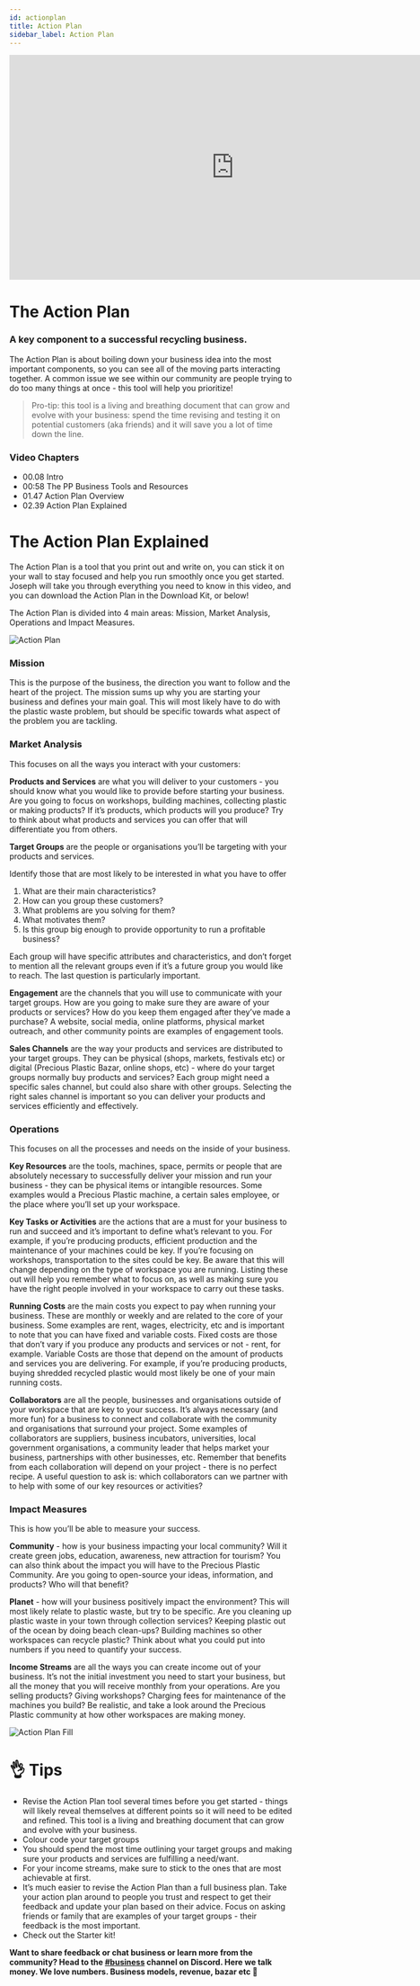 ```yaml
---
id: actionplan
title: Action Plan
sidebar_label: Action Plan
---
```


<div class="videocontainer">
  <iframe width="800" height="400" src="https://www.youtube.com/embed/w6Hyd9c5QMw" frameborder="0" allow="accelerometer; autoplay; encrypted-media; gyroscope; picture-in-picture" allowfullscreen></iframe>
</div>

<style>
:root {
  --highlight: #f7b77b;
  --hover: #f7b77b;
}
</style>

# The Action Plan

<div class="videoChapters">
<div class="videoChaptersMain">

### A key component to a successful recycling business.

The Action Plan is about boiling down your business idea into the most important components, so you can see all of the moving parts interacting together. A common issue we see within our community are people trying to do too many things at once - this tool will help you prioritize!

> Pro-tip: this tool is a living and breathing document that can grow and evolve with your business: spend the time revising and testing it on potential customers (aka friends) and it will save you a lot of time down the line.

</div>
<div class="videoChaptersSidebar">

### Video Chapters

- 00.08 Intro
- 00:58 The PP Business Tools and Resources
- 01.47 Action Plan Overview
- 02.39 Action Plan Explained

</div>
</div>

# The Action Plan Explained

The Action Plan is a tool that you print out and write on, you can stick it on your wall to stay focused and help you run smoothly once you get started. Joseph will take you through everything you need to know in this video, and you can download the Action Plan in the Download Kit, or below!

The Action Plan is divided into 4 main areas: Mission, Market Analysis, Operations and Impact Measures.

![Action Plan](assets/business/actionplan.jpg)


### Mission

This is the purpose of the business, the direction you want to follow and the heart of the project. The mission sums up why you are starting your business and defines your main goal. This will most likely have to do with the plastic waste problem, but should be specific towards what aspect of the problem you are tackling.

### Market Analysis

This focuses on all the ways you interact with your customers:

<b>Products and Services</b> are what you will deliver to your customers - you should know what you would like to provide before starting your business. Are you going to focus on workshops, building machines, collecting plastic or making products? If it’s products, which products will you produce? Try to think about what products and services you can offer that will differentiate you from others.

<b>Target Groups</b> are the people or organisations you’ll be targeting with your products and services.

Identify those that are most likely to be interested in what you have to offer
1. What are their main characteristics?
2. How can you group these customers?
3. What problems are you solving for them?
4. What motivates them?
5. Is this group big enough to provide opportunity to run a profitable business?

Each group will have specific attributes and characteristics, and don’t forget to mention all the relevant groups even if it’s a future group you would like to reach. The last question is particularly important.

<b>Engagement</b> are the channels that you will use to communicate with your target groups. How are you going to make sure they are aware of your products or services? How do you keep them engaged after they’ve made a purchase?  A website, social media, online platforms, physical market outreach, and other community points are examples of engagement tools.

<b>Sales Channels</b> are the way your products and services are distributed to your target groups. They can be physical (shops, markets, festivals etc) or digital (Precious Plastic Bazar, online shops, etc) - where do your target groups normally buy products and services? Each group might need a specific sales channel, but could also share with other groups. Selecting the right sales channel is important so you can deliver your products and services efficiently and effectively.

### Operations

This focuses on all the processes and needs on the inside of your business.

<b>Key Resources</b> are the tools, machines, space, permits or people that are absolutely necessary to successfully deliver your mission and run your business - they can be physical items or intangible resources. Some examples would a Precious Plastic machine, a certain sales employee, or the place where you’ll set up your workspace.

<b>Key Tasks or Activities</b> are the actions that are a must for your business to run and succeed and it’s important to define what’s relevant to you. For example, if you’re producing products, efficient production and the maintenance of your machines could be key. If you’re focusing on workshops, transportation to the sites could be key.  Be aware that this will change depending on the type of workspace you are running. Listing these out will help you remember what to focus on, as well as making sure you have the right people involved in your workspace to carry out these tasks.

<b>Running Costs</b> are the main costs you expect to pay when running your business. These are monthly or weekly and are related to the core of your business. Some examples are rent, wages, electricity, etc and is important to note that you can have fixed and variable costs. Fixed costs are those that don’t vary if you produce any products and services or not - rent, for example. Variable Costs are those that depend on the amount of products and services you are delivering. For example, if you’re producing products, buying shredded recycled plastic would most likely be one of your main running costs.

<b>Collaborators</b> are all the people, businesses and organisations outside of your workspace that are key to your success. It’s always necessary (and more fun) for a business to connect and collaborate with the community and organisations that surround your project. Some examples of collaborators are suppliers, business incubators, universities, local government organisations, a community leader that helps market your business, partnerships with other businesses, etc. Remember that benefits from each collaboration will depend on your project - there is no perfect recipe. A useful question to ask is: which collaborators can we partner with to help with some of our key resources or activities?

### Impact Measures

This is how you’ll be able to measure your success.

<b>Community</b> - how is your business impacting your local community? Will it create green jobs, education, awareness, new attraction for tourism? You can also think about the impact you will have to the Precious Plastic Community. Are you going to open-source your ideas, information, and products? Who will that benefit?

<b>Planet</b> - how will your business positively impact the environment? This will most likely relate to plastic waste, but try to be specific. Are you cleaning up plastic waste in your town through collection services? Keeping plastic out of the ocean by doing beach clean-ups? Building machines so other workspaces can recycle plastic? Think about what you could put into numbers if you need to quantify your success.

<b>Income Streams</b> are all the ways you can create income out of your business. It’s not the initial investment you need to start your business, but all the money that you will receive monthly from your operations. Are you selling products? Giving workshops? Charging fees for maintenance of the machines you build? Be realistic, and take a look around the Precious Plastic community at how other workspaces are making money.

![Action Plan Fill](assets/actionplan-fill.jpg)

# 👌 Tips

- Revise the Action Plan tool several times before you get started - things will likely reveal themselves at different points so it will need to be edited and refined. This tool is a living and breathing document that can grow and evolve with your business.
- Colour code your target groups
- You should spend the most time outlining your target groups and making sure your products and services are fulfilling a need/want.
- For your income streams, make sure to stick to the ones that are most achievable at first.
- It’s much easier to revise the Action Plan than a full business plan. Take your action plan around to people you trust and respect to get their feedback and update your plan based on their advice. Focus on asking friends or family that are examples of your target groups - their feedback is the most important.
- Check out the Starter kit!

<b>Want to share feedback or chat business or learn more from the community? Head to the [#business](https://discordapp.com/invite/n5d8Vrr) channel on Discord. Here we talk money. We love numbers. Business models, revenue, bazar etc 🤑</b>
